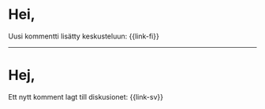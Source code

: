 # Hei,

Uusi kommentti lis&auml;tty keskusteluun: {{link-fi}}

---

# Hej,

Ett nytt komment lagt till diskusionet: {{link-sv}}
